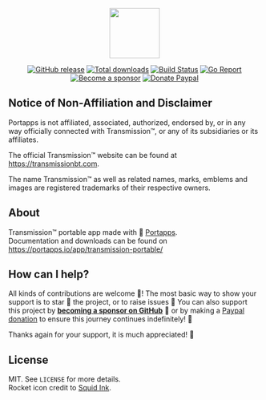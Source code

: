 <p align="center"><a href="https://portapps.io/app/transmission-portable/" target="_blank"><img width="100" src="https://github.com/portapps/transmission-portable/blob/master/res/papp.png"></a></p>

<p align="center">
  <a href="https://portapps.io/app/transmission-portable/#download"><img src="https://img.shields.io/github/release/portapps/transmission-portable.svg?style=flat-square" alt="GitHub release"></a>
  <a href="https://portapps.io/app/transmission-portable/#download"><img src="https://img.shields.io/github/downloads/portapps/transmission-portable/total.svg?style=flat-square" alt="Total downloads"></a>
  <a href="https://github.com/portapps/transmission-portable/actions?workflow=build"><img src="https://img.shields.io/github/workflow/status/portapps/transmission-portable/build?label=build&logo=github&style=flat-square" alt="Build Status"></a>
  <a href="https://goreportcard.com/report/github.com/portapps/transmission-portable"><img src="https://goreportcard.com/badge/github.com/portapps/transmission-portable?style=flat-square" alt="Go Report"></a>
  <br /><a href="https://github.com/sponsors/crazy-max"><img src="https://img.shields.io/badge/sponsor-crazy--max-181717.svg?logo=github&style=flat-square" alt="Become a sponsor"></a>
  <a href="https://www.paypal.me/crazyws"><img src="https://img.shields.io/badge/donate-paypal-00457c.svg?logo=paypal&style=flat-square" alt="Donate Paypal"></a>
</p>

## Notice of Non-Affiliation and Disclaimer

Portapps is not affiliated, associated, authorized, endorsed by, or in any way officially connected with Transmission™, or any of its subsidiaries or its affiliates.

The official Transmission™ website can be found at https://transmissionbt.com.

The name Transmission™ as well as related names, marks, emblems and images are registered trademarks of their respective owners.

## About

Transmission™ portable app made with 🚀 [Portapps](https://portapps.io).<br />
Documentation and downloads can be found on https://portapps.io/app/transmission-portable/

## How can I help?

All kinds of contributions are welcome :raised_hands:! The most basic way to show your support is to star :star2: the project, or to raise issues :speech_balloon: You can also support this project by [**becoming a sponsor on GitHub**](https://github.com/sponsors/crazy-max) :clap: or by making a [Paypal donation](https://www.paypal.me/crazyws) to ensure this journey continues indefinitely! :rocket:

Thanks again for your support, it is much appreciated! :pray:

## License

MIT. See `LICENSE` for more details.<br />
Rocket icon credit to [Squid Ink](http://thesquid.ink).
